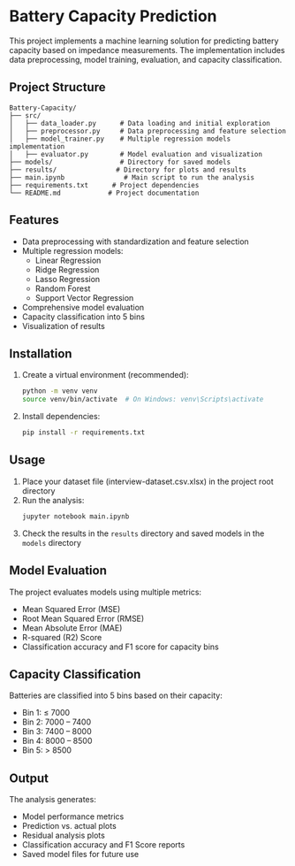 # Battery Capacity Prediction

This project implements a machine learning solution for predicting battery capacity based on impedance measurements. The implementation includes data preprocessing, model training, evaluation, and capacity classification.

## Project Structure

```
Battery-Capacity/
├── src/
│   ├── data_loader.py      # Data loading and initial exploration
│   ├── preprocessor.py     # Data preprocessing and feature selection
│   ├── model_trainer.py    # Multiple regression models implementation
│   ├── evaluator.py        # Model evaluation and visualization
├── models/                 # Directory for saved models
├── results/               # Directory for plots and results
├── main.ipynb               # Main script to run the analysis
├── requirements.txt      # Project dependencies
└── README.md            # Project documentation
```

## Features

- Data preprocessing with standardization and feature selection
- Multiple regression models:
  - Linear Regression
  - Ridge Regression
  - Lasso Regression
  - Random Forest
  - Support Vector Regression
- Comprehensive model evaluation
- Capacity classification into 5 bins
- Visualization of results

## Installation

1. Create a virtual environment (recommended):
   ```bash
   python -m venv venv
   source venv/bin/activate  # On Windows: venv\Scripts\activate
   ```
2. Install dependencies:
   ```bash
   pip install -r requirements.txt
   ```

## Usage

1. Place your dataset file (interview-dataset.csv.xlsx) in the project root directory
2. Run the analysis:
   ```bash
   jupyter notebook main.ipynb
   ```
3. Check the results in the `results` directory and saved models in the `models` directory

## Model Evaluation

The project evaluates models using multiple metrics:
- Mean Squared Error (MSE)
- Root Mean Squared Error (RMSE)
- Mean Absolute Error (MAE)
- R-squared (R2) Score
- Classification accuracy and F1 score for capacity bins

## Capacity Classification

Batteries are classified into 5 bins based on their capacity:
- Bin 1: ≤ 7000
- Bin 2: 7000 – 7400
- Bin 3: 7400 – 8000
- Bin 4: 8000 – 8500
- Bin 5: > 8500

## Output

The analysis generates:
- Model performance metrics
- Prediction vs. actual plots
- Residual analysis plots
- Classification accuracy and F1 Score reports
- Saved model files for future use
